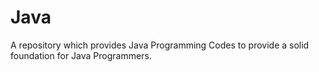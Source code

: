# Java
A repository which provides Java Programming Codes to provide a solid foundation for Java Programmers. 
